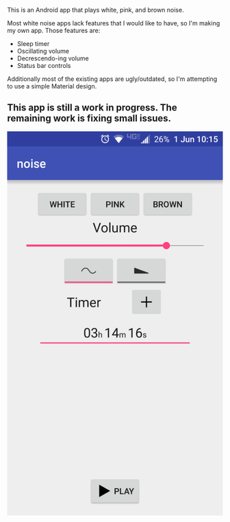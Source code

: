 This is an Android app that plays white, pink, and brown noise.

Most white noise apps lack features that I would like to have, so I'm making my own app. Those features are:
* Sleep timer
* Oscillating volume
* Decrescendo-ing volume
* Status bar controls

Additionally most of the existing apps are ugly/outdated, so I'm attempting to use a simple Material design.

This app is still a work in progress. The remaining work is fixing small issues.
-------------------
![Alt text](/noiseScreenshot.png?raw=true "App Screenshot")